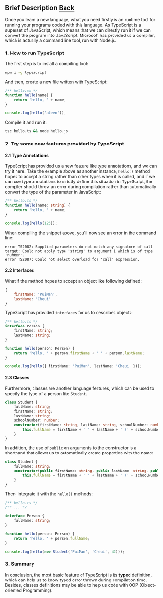 ## Brief Description [Back](./../TypeScript.md)

Once you learn a new language, what you need firstly is an runtime tool for running your programs coded with this language. As TypeScript is a superset of JavaScript, which means that we can directly run it if we can convert the program into JavaScript. Microsoft has provided us a compiler, which is actually a command line tool, run with Node.js.

### 1. How to run TypeScript

The first step is to install a compiling tool:

```bash
npm i -g typescript
```

And then, create a new file written with TypeScript:

```typescript
/** hello.ts */
function hello(name) {
    return 'hello, ' + name;
}

console.log(hello('aleen'));
```

Compile it and run it:

```bash
tsc hello.ts && node hello.js
```

### 2. Try some new features provided by TypeScript

#### 2.1 Type Annotations

TypeScript has provided us a new feature like type annotations, and we can try it here. Take the example above as another instance, `hello()` method hopes to accept a string rather than other types when it is called, and if we can use type annotations to strictly define this situation in TypeScript, the compiler should throw an error during compilation rather than automatically convert the type of the parameter in JavaScript:

```typescript
/** hello.ts */
function hello(name: string) {
    return 'hello, ' + name;
}

console.log(hello(123));
```

When compiling the snippet above, you'll now see an error in the command line:

```
error TS2082: Supplied parameters do not match any signature of call target: Could not apply type 'string' to argument 1 which is of type 'number'.
error TS2087: Could not select overload for 'call' expression.
```

#### 2.2 Interfaces

What if the method hopes to accept an object like following defined:

```js
{
    firstName: 'PuiMan',
    lastName: 'Cheui'
}
```

TypeScript has provided `interfaces` for us to describes objects:

```typescript
/** hello.ts */
interface Person {
    firstName: string;
    lastName: string;
}

function hello(person: Person) {
    return 'hello, ' + person.firstName + ' ' + person.lastName;
}

console.log(hello({ firstName: 'PuiMan', lastName: 'Cheui' }));
```

#### 2.3 Classes

Furthermore, classes are another language features, which can be used to specify the type of a person like `Student`.

```typescript
class Student {
    fullName: string;
    firstName: string;
    lastName: string;
    schoolNumber: number;
    constructor(firstName: string, lastName: string, schoolNumber: number) {
        this.fullName = firstName + ' ' + lastName + ' (' + schoolNumber + ')';
    }
}
```

In addition, the use of `public` on arguments to the constructor is a shorthand that allows us to automatically create properties with the name:

```typescript
class Student {
    fullName: string;
    constructor(public firstName: string, public lastName: string, public schoolNumber: number) {
        this.fullName = firstName + ' ' + lastName + ' (' + schoolNumber + ')';
    }
}
```

Then, integrate it with the `hello()` methods:

```typescript
/** hello.ts */
/** ... */

interface Person {
    fullName: string;
}

function hello(person: Person) {
    return 'hello, ' + person.fullName;
}

console.log(hello(new Student('PuiMan', 'Cheui', 42)));
```

### 3. Summary

In conclusion, the most basic feature of TypeScript is its **typed** definition, which can help us to know typed error thrown during compilation time. Besides, classes definitions may be able to help us code with OOP (Object-oriented Programming).
